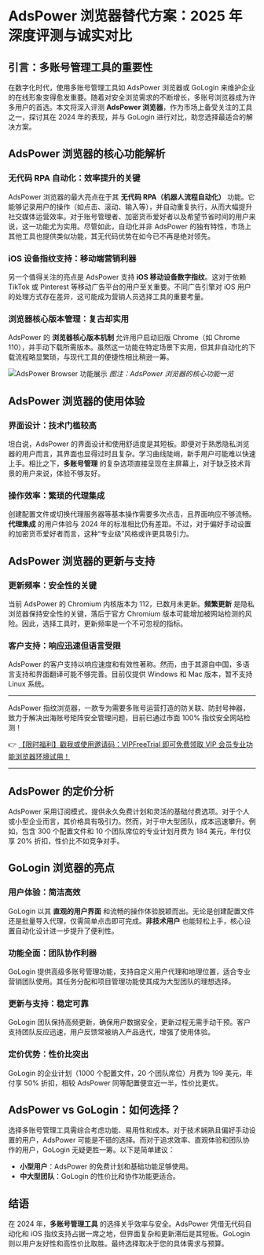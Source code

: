 # AdsPower 浏览器替代方案：2025 年深度评测与诚实对比

## 引言：多账号管理工具的重要性

在数字化时代，使用多账号管理工具如 AdsPower 浏览器或 GoLogin 来维护企业的在线形象变得愈发重要。随着对安全浏览需求的不断增长，多账号浏览器成为许多用户的首选。本文将深入评测 **AdsPower 浏览器**，作为市场上备受关注的工具之一，探讨其在 2024 年的表现，并与 GoLogin 进行对比，助您选择最适合的解决方案。

## AdsPower 浏览器的核心功能解析

### 无代码 RPA 自动化：效率提升的关键

AdsPower 浏览器的最大亮点在于其 **无代码 RPA（机器人流程自动化）** 功能。它能够记录用户的操作（如点击、滚动、输入等），并自动重复执行，从而大幅提升社交媒体运营效率。对于账号管理者、加密货币爱好者以及希望节省时间的用户来说，这一功能尤为实用。尽管如此，自动化并非 AdsPower 的独有特性，市场上其他工具也提供类似功能，其无代码优势在如今已不再是绝对领先。

### iOS 设备指纹支持：移动端营销利器

另一个值得关注的亮点是 AdsPower 支持 **iOS 移动设备数字指纹**。这对于依赖 TikTok 或 Pinterest 等移动广告平台的用户至关重要。不同广告引擎对 iOS 用户的处理方式存在差异，这可能成为营销人员选择工具的重要考量。

### 浏览器核心版本管理：复古却实用

AdsPower 的 **浏览器核心版本机制** 允许用户启动旧版 Chrome（如 Chrome 110），并手动下载所需版本。虽然这一功能在特定场景下实用，但其非自动化的下载流程略显繁琐，与现代工具的便捷性相比稍逊一筹。

![AdsPower Browser 功能展示](https://198301.xyz/img/60565293.webp)
*图注：AdsPower 浏览器的核心功能一览*

## AdsPower 浏览器的使用体验

### 界面设计：技术门槛较高

坦白说，AdsPower 的界面设计和使用舒适度是其短板。即便对于熟悉隐私浏览器的用户而言，其界面也显得过时且复杂。学习曲线陡峭，新手用户可能难以快速上手。相比之下，**多账号管理** 的复杂选项直接呈现在主屏幕上，对于缺乏技术背景的用户来说，体验不够友好。

### 操作效率：繁琐的代理集成

创建配置文件或切换代理服务器等基本操作需要多次点击，且界面响应不够流畅。**代理集成** 的用户体验与 2024 年的标准相比仍有差距。不过，对于偏好手动设置的加密货币爱好者而言，这种“专业级”风格或许更具吸引力。

## AdsPower 浏览器的更新与支持

### 更新频率：安全性的关键

当前 AdsPower 的 Chromium 内核版本为 112，已数月未更新。**频繁更新** 是隐私浏览器保持安全性的关键，落后于官方 Chromium 版本可能增加被网站检测的风险。因此，选择工具时，更新频率是一个不可忽视的指标。

### 客户支持：响应迅速但语言受限

AdsPower 的客户支持以响应速度和有效性著称。然而，由于其源自中国，多语言支持和界面翻译可能不够完善。目前仅提供 Windows 和 Mac 版本，暂不支持 Linux 系统。

---

AdsPower 指纹浏览器，一款专为需要多账号运营打造的防关联、防封号神器，致力于解决出海账号矩阵安全管理问题，目前已通过市面 100% 指纹安全网站检测！

👉 [【限时福利】戳我或使用邀请码：VIPFreeTrial 即可免费领取 VIP 会员专业功能浏览器环境试用！](https://bit.ly/adspower_free)

---

## AdsPower 的定价分析

AdsPower 采用订阅模式，提供永久免费计划和灵活的基础付费选项。对于个人或小型企业而言，其价格具有吸引力。然而，对于中大型团队，成本迅速攀升。例如，包含 300 个配置文件和 10 个团队席位的专业计划月费为 184 美元，年付仅享 20% 折扣，性价比不如竞争对手。

## GoLogin 浏览器的亮点

### 用户体验：简洁高效

GoLogin 以其 **直观的用户界面** 和流畅的操作体验脱颖而出。无论是创建配置文件还是批量导入代理，仅需简单点击即可完成。**非技术用户** 也能轻松上手，核心设置自动化设计进一步提升了便利性。

### 功能全面：团队协作利器

GoLogin 提供高级多账号管理功能，支持自定义用户代理和地理位置，适合专业营销团队使用。其任务分配和项目管理功能使其成为大型团队的理想选择。

### 更新与支持：稳定可靠

GoLogin 团队保持高频更新，确保用户数据安全，更新过程无需手动干预。客户支持团队反应迅速，用户反馈常被纳入产品迭代，增强了使用体验。

### 定价优势：性价比突出

GoLogin 的企业计划（1000 个配置文件，20 个团队席位）月费为 199 美元，年付享 50% 折扣，相较 AdsPower 同等配置便宜近一半，性价比更优。

## AdsPower vs GoLogin：如何选择？

选择多账号管理工具需综合考虑功能、易用性和成本。对于技术娴熟且偏好手动设置的用户，AdsPower 可能是不错的选择。而对于追求效率、直观体验和团队协作的用户，GoLogin 无疑更胜一筹。以下是简单建议：

- **小型用户**：AdsPower 的免费计划和基础功能足够使用。
- **中大型团队**：GoLogin 的性价比和协作功能更适合。

## 结语

在 2024 年，**多账号管理工具** 的选择关乎效率与安全。AdsPower 凭借无代码自动化和 iOS 指纹支持占据一席之地，但界面复杂和更新滞后是其短板。GoLogin 则以用户友好性和高性价比取胜。最终选择取决于您的具体需求与预算。